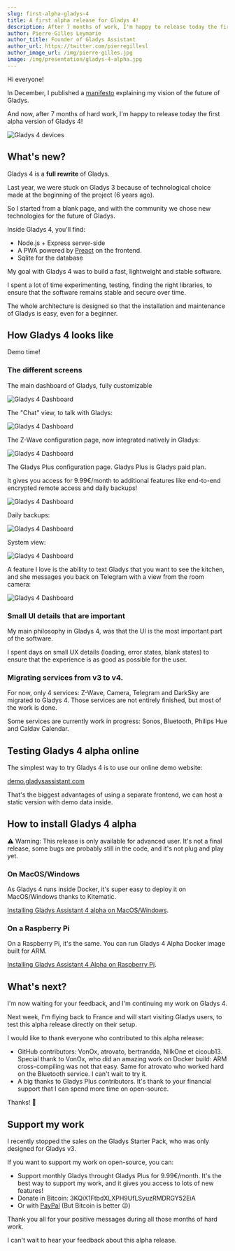 ```yaml
---
slug: first-alpha-gladys-4
title: A first alpha release for Gladys 4!
description: After 7 months of work, I'm happy to release today the first alpha release of Gladys 4, the next major version of Gladys.
author: Pierre-Gilles Leymarie
author_title: Founder of Gladys Assistant
author_url: https://twitter.com/pierregillesl
author_image_url: /img/pierre-gilles.jpg
image: /img/presentation/gladys-4-alpha.jpg
---
```


Hi everyone!

In December, I published a [manifesto](https://docs.google.com/document/d/1zqH0vvIRICOiXsgJVHRanInBgJ8aoTWtnrNpyASW9b0/edit?usp=sharing) explaining my vision of the future of Gladys.

And now, after 7 months of hard work, I'm happy to release today the first alpha version of Gladys 4!

![Gladys 4 devices](../static/img/articles/en/gladys-4-alpha/gladys-4-mockup-devices.jpg)

<!--truncate-->

## What's new?

Gladys 4 is a **full rewrite** of Gladys.

Last year, we were stuck on Gladys 3 because of technological choice made at the beginning of the project (6 years ago).

So I started from a blank page, and with the community we chose new technologies for the future of Gladys.

Inside Gladys 4, you'll find:

- Node.js + Express server-side
- A PWA powered by [Preact](https://github.com/developit/preact/) on the frontend.
- Sqlite for the database

My goal with Gladys 4 was to build a fast, lightweight and stable software.

I spent a lot of time experimenting, testing, finding the right libraries, to ensure that the software remains stable and secure over time.

The whole architecture is designed so that the installation and maintenance of Gladys is easy, even for a beginner.

## How Gladys 4 looks like

Demo time!

### The different screens

The main dashboard of Gladys, fully customizable

![Gladys 4 Dashboard](../static/img/articles/en/gladys-4-alpha/dashboard.png)

The "Chat" view, to talk with Gladys:

![Gladys 4 Dashboard](../static/img/articles/en/gladys-4-alpha/chat.png)

The Z-Wave configuration page, now integrated natively in Gladys:

![Gladys 4 Dashboard](../static/img/articles/en/gladys-4-alpha/zwave.png)

The Gladys Plus configuration page. Gladys Plus is Gladys paid plan.

It gives you access for 9.99€/month to additional features like end-to-end encrypted remote access and daily backups!

![Gladys 4 Dashboard](../static/img/articles/en/gladys-4-alpha/gladys-plus.png)

Daily backups:

![Gladys 4 Dashboard](../static/img/articles/en/gladys-4-alpha/backups.png)

System view:

![Gladys 4 Dashboard](../static/img/articles/en/gladys-4-alpha/system.png)

A feature I love is the ability to text Gladys that you want to see the kitchen, and she messages you back on Telegram with a view from the room camera:

![Gladys 4 Dashboard](../static/img/articles/en/gladys-4-alpha/telegram-image.jpg)

### Small UI details that are important

My main philosophy in Gladys 4, was that the UI is the most important part of the software.

I spent days on small UX details (loading, error states, blank states) to ensure that the experience is as good as possible for the user.

### Migrating services from v3 to v4.

For now, only 4 services: Z-Wave, Camera, Telegram and DarkSky are migrated to Gladys 4. Those services are not entirely finished, but most of the work is done.

Some services are currently work in progress: Sonos, Bluetooth, Philips Hue and Caldav Calendar.

## Testing Gladys 4 alpha online

The simplest way to try Gladys 4 is to use our online demo website:

[demo.gladysassistant.com](https://demo.gladysassistant.com/dashboard)

That's the biggest advantages of using a separate frontend, we can host a static version with demo data inside.

## How to install Gladys 4 alpha

⚠️ Warning: This release is only available for advanced user. It's not a final release, some bugs are probably still in the code, and it's not plug and play yet.

### On MacOS/Windows

As Gladys 4 runs inside Docker, it's super easy to deploy it on MacOS/Windows thanks to Kitematic.

[Installing Gladys Assistant 4 alpha on MacOS/Windows](/docs/installation/macos-windows).

### On a Raspberry Pi

On a Raspberry Pi, it's the same. You can run Gladys 4 Alpha Docker image built for ARM.

[Installing Gladys Assistant 4 Alpha on Raspberry Pi](/docs/).

## What's next?

I'm now waiting for your feedback, and I'm continuing my work on Gladys 4.

Next week, I'm flying back to France and will start visiting Gladys users, to test this alpha release directly on their setup.

I would like to thank everyone who contributed to this alpha release:

- GitHub contributors: VonOx, atrovato, bertrandda, NilkOne et cicoub13. Special thank to VonOx, who did an amazing work on Docker build: ARM cross-compiling was not that easy. Same for atrovato who worked hard on the Bluetooth service. I can't wait to try it.
- A big thanks to Gladys Plus contributors. It's thank to your financial support that I can spend more time on open-source.

Thanks! 🙌

## Support my work

I recently stopped the sales on the Gladys Starter Pack, who was only designed for Gladys v3.

If you want to support my work on open-source, you can:

- Support monthly Gladys throught Gladys Plus for 9.99€/month. It's the best way to support my work, and it gives you access to lots of new features!
- Donate in Bitcoin: 3KQiX1FtbdXLXPH9UfLSyuzRMDRGY52EiA
- Or with [PayPal](https://www.paypal.me/gladysproject/20) (But Bitcoin is better 😉)

Thank you all for your positive messages during all those months of hard work.

I can't wait to hear your feedback about this alpha release.

